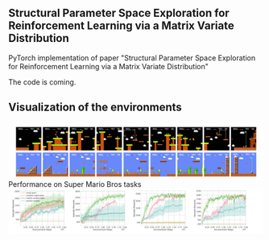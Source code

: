 ## Structural Parameter Space Exploration for Reinforcement Learning via a Matrix Variate Distribution

PyTorch implementation of paper "Structural Parameter Space Exploration for
Reinforcement Learning via a Matrix Variate
Distribution"

The code is coming.
## Visualization of the environments
<img src="file/mario.png" width="1000" align="middle"/>
<br>
Performance on Super Mario Bros tasks
<img src="file/mario_score.png" width="1000" align="middle"/>
<br>
